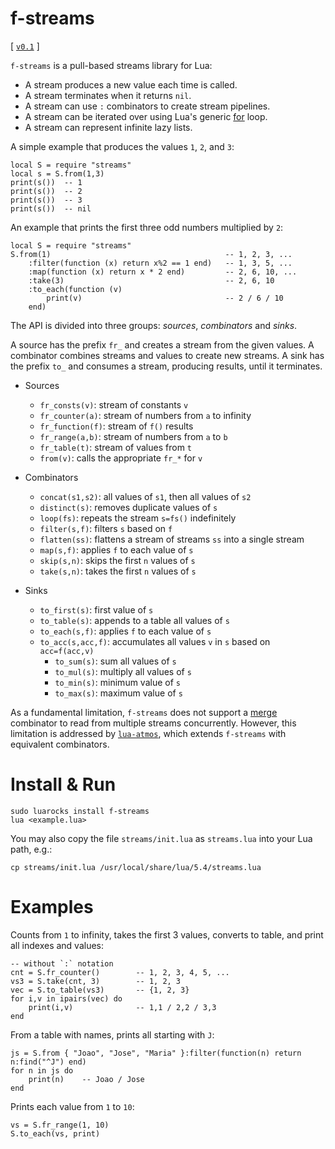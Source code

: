# f-streams

[
    [`v0.1`](https://github.com/lua-atmos/f-streams/tree/v0.1)
]

`f-streams` is a pull-based streams library for Lua:

- A stream produces a new value each time is called.
- A stream terminates when it returns `nil`.
- A stream can use `:` combinators to create stream pipelines.
- A stream can be iterated over using Lua's generic [for][lua-for] loop.
- A stream can represent infinite lazy lists.

A simple example that produces the values `1`, `2`, and `3`:

```
local S = require "streams"
local s = S.from(1,3)
print(s())  -- 1
print(s())  -- 2
print(s())  -- 3
print(s())  -- nil
```

An example that prints the first three odd numbers multiplied by `2`:

```
local S = require "streams"
S.from(1)                                       -- 1, 2, 3, ...
    :filter(function (x) return x%2 == 1 end)   -- 1, 3, 5, ...
    :map(function (x) return x * 2 end)         -- 2, 6, 10, ...
    :take(3)                                    -- 2, 6, 10
    :to_each(function (v)
        print(v)                                -- 2 / 6 / 10
    end)
```

The API is divided into three groups: *sources*, *combinators* and *sinks*.

A source has the prefix `fr_` and creates a stream from the given values.
A combinator combines streams and values to create new streams.
A sink has the prefix `to_` and consumes a stream, producing results, until it
terminates.

[lua-for]: https://www.lua.org/manual/5.4/manual.html#3.3.5

- Sources
    - `fr_consts(v)`:   stream of constants `v`
    - `fr_counter(a)`:  stream of numbers from `a` to infinity
    - `fr_function(f)`: stream of `f()` results
    - `fr_range(a,b)`:  stream of numbers from `a` to `b`
    - `fr_table(t)`:    stream of values from `t`
    - `from(v)`:        calls the appropriate `fr_*` for `v`

- Combinators
    - `concat(s1,s2)`:  all values of `s1`, then all values of `s2`
    - `distinct(s)`:    removes duplicate values of `s`
    - `loop(fs)`:       repeats the stream `s=fs()` indefinitely
    - `filter(s,f)`:    filters `s` based on `f`
    - `flatten(ss)`:    flattens a stream of streams `ss` into a single stream
    - `map(s,f)`:       applies `f` to each value of `s`
    - `skip(s,n)`:      skips the first `n` values of `s`
    - `take(s,n)`:      takes the first `n` values of `s`

- Sinks
    - `to_first(s)`:        first value of `s`
    - `to_table(s)`:        appends to a table all values of `s`
    - `to_each(s,f)`:       applies `f` to each value of `s`
    - `to_acc(s,acc,f)`:    accumulates all values `v` in `s` based on `acc=f(acc,v)`
        - `to_sum(s)`:      sum all values of `s`
        - `to_mul(s)`:      multiply all values of `s`
        - `to_min(s)`:      minimum value of `s`
        - `to_max(s)`:      maximum value of `s`

<!--
- to() que consome geral e retorna algo (resultado do acc?)
- acc_stop
- merge
        - `single(s)`:  `take(s,1)`
- `zip(...)`: combines two streams `s1` and `s2` into a single stream
- `concat(...)`: concatenates two streams `s1` and `s2` into a single stream
- `drop_while(s, f)`: drops values from the stream `s` while the function `f` is true
- `take_while(s, f)`: takes values from the stream `s` while the function `f` is true
- `partition(s, f)`: partitions the stream `s` into two or more streams based on the function `f`
mapi

    - only if sorts as it goes...
    - `to_sorted(s)`: collects the values of the stream `s` into a sorted table
    - to_last
    - to_n
-->

As a fundamental limitation, `f-streams` does not support a [merge][rx-merge]
combinator to read from multiple streams concurrently.
However, this limitation is addressed by [`lua-atmos`](lua-atmos), which
extends `f-streams` with equivalent combinators.

[rx-merge]: https://rxmarbles.com/#merge

# Install & Run

```
sudo luarocks install f-streams
lua <example.lua>
```

You may also copy the file `streams/init.lua` as `streams.lua` into your Lua
path, e.g.:

```
cp streams/init.lua /usr/local/share/lua/5.4/streams.lua
```

# Examples

Counts from `1` to infinity, takes the first 3 values, converts to table, and
print all indexes and values:

```
-- without `:` notation
cnt = S.fr_counter()        -- 1, 2, 3, 4, 5, ...
vs3 = S.take(cnt, 3)        -- 1, 2, 3
vec = S.to_table(vs3)       -- {1, 2, 3}
for i,v in ipairs(vec) do
    print(i,v)              -- 1,1 / 2,2 / 3,3
end
```

From a table with names, prints all starting with `J`:

```
js = S.from { "Joao", "Jose", "Maria" }:filter(function(n) return n:find("^J") end)
for n in js do
    print(n)    -- Joao / Jose
end
```

Prints each value from `1` to `10`:

```
vs = S.fr_range(1, 10)
S.to_each(vs, print)
```
